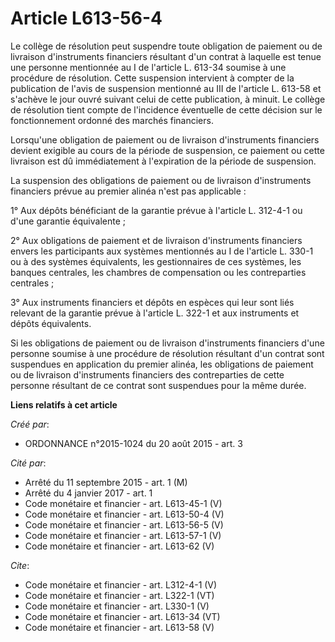 # Article L613-56-4

Le collège de résolution peut suspendre toute obligation de paiement ou de livraison d'instruments financiers résultant d'un
contrat à laquelle est tenue une personne mentionnée au I de l'article L. 613-34 soumise à une procédure de résolution. Cette
suspension intervient à compter de la publication de l'avis de suspension mentionné au III de l'article L. 613-58 et s'achève
le jour ouvré suivant celui de cette publication, à minuit. Le collège de résolution tient compte de l'incidence éventuelle
de cette décision sur le fonctionnement ordonné des marchés financiers. 

Lorsqu'une obligation de paiement ou de livraison d'instruments financiers devient exigible au cours de la période de
suspension, ce paiement ou cette livraison est dû immédiatement à l'expiration de la période de suspension. 

La suspension des obligations de paiement ou de livraison d'instruments financiers prévue au premier alinéa n'est pas
applicable : 

1° Aux dépôts bénéficiant de la garantie prévue à l'article L. 312-4-1 ou d'une garantie équivalente ; 

2° Aux obligations de paiement et de livraison d'instruments financiers envers les participants aux systèmes mentionnés au I
de l'article L. 330-1 ou à des systèmes équivalents, les gestionnaires de ces systèmes, les banques centrales, les chambres
de compensation ou les contreparties centrales ; 

3° Aux instruments financiers et dépôts en espèces qui leur sont liés relevant de la garantie prévue à l'article L. 322-1 et
aux instruments et dépôts équivalents. 

Si les obligations de paiement ou de livraison d'instruments financiers d'une personne soumise à une procédure de résolution
résultant d'un contrat sont suspendues en application du premier alinéa, les obligations de paiement ou de livraison
d'instruments financiers des contreparties de cette personne résultant de ce contrat sont suspendues pour la même durée.

**Liens relatifs à cet article**

_Créé par_:

  - ORDONNANCE n°2015-1024 du 20 août 2015 - art. 3

_Cité par_:

  - Arrêté du 11 septembre 2015 - art. 1 (M)
  - Arrêté du 4 janvier 2017 - art. 1
  - Code monétaire et financier - art. L613-45-1 (V)
  - Code monétaire et financier - art. L613-50-4 (V)
  - Code monétaire et financier - art. L613-56-5 (V)
  - Code monétaire et financier - art. L613-57-1 (V)
  - Code monétaire et financier - art. L613-62 (V)

_Cite_:

  - Code monétaire et financier - art. L312-4-1 (V)
  - Code monétaire et financier - art. L322-1 (VT)
  - Code monétaire et financier - art. L330-1 (V)
  - Code monétaire et financier - art. L613-34 (VT)
  - Code monétaire et financier - art. L613-58 (V)
